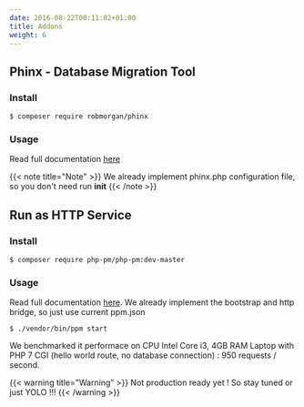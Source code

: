 ```yaml
---
date: 2016-08-22T00:11:02+01:00
title: Addons
weight: 6
---
```


## Phinx - Database Migration Tool

### Install

```
$ composer require robmorgan/phinx
```

### Usage

Read full documentation [here](http://docs.phinx.org/en/latest/)

{{< note title="Note" >}}
We already implement phinx.php configuration file, so you don't need run **init**
{{< /note >}}

## Run as HTTP Service

### Install

```
$ composer require php-pm/php-pm:dev-master
```

### Usage

Read full documentation [here](https://github.com/php-pm/php-pm). We already implement the bootstrap and http bridge, so just use current ppm.json

```
$ ./vendor/bin/ppm start
```

We benchmarked it performace on CPU Intel Core i3, 4GB RAM Laptop with PHP 7 CGI (hello world route, no database connection) : 950 requests / second.

{{< warning title="Warning" >}}
Not production ready yet ! So stay tuned or just YOLO !!!
{{< /warning >}}

